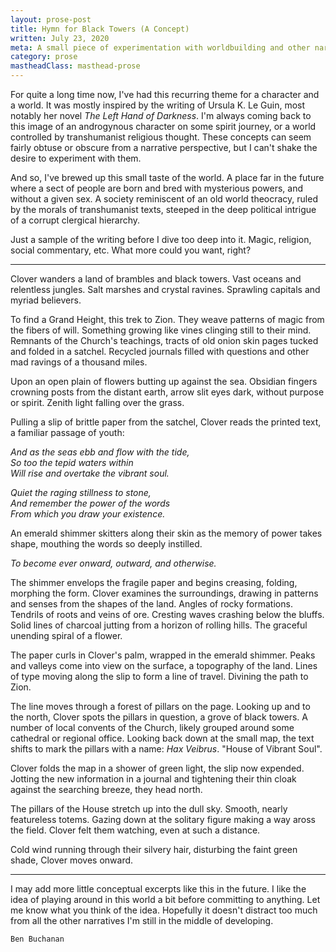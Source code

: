 ```yaml
---
layout: prose-post
title: Hymn for Black Towers (A Concept)
written: July 23, 2020
meta: A small piece of experimentation with worldbuilding and other narrative concepts.
category: prose
mastheadClass: masthead-prose
---
```


For quite a long time now, I've had this recurring theme for a character and a world. It was mostly inspired by the writing of Ursula K. Le Guin, most notably her novel _The Left Hand of Darkness_. I'm always coming back to this image of an androgynous character on some spirit journey, or a world controlled by transhumanist religious thought. These concepts can seem fairly obtuse or obscure from a narrative perspective, but I can't shake the desire to experiment with them.

And so, I've brewed up this small taste of the world. A place far in the future where a sect of people are born and bred with mysterious powers, and without a given sex. A society reminiscent of an old world theocracy, ruled by the morals of transhumanist texts, steeped in the deep political intrigue of a corrupt clergical hierarchy.

Just a sample of the writing before I dive too deep into it. Magic, religion, social commentary, etc. What more could you want, right?

<hr>

Clover wanders a land of brambles and black towers. Vast oceans and relentless
jungles. Salt marshes and crystal ravines. Sprawling capitals and myriad
believers.

To find a Grand Height, this trek to Zion. They weave patterns of magic from
the fibers of will. Something growing like vines clinging still to their mind.
Remnants of the Church's teachings, tracts of old onion skin pages tucked and
folded in a satchel. Recycled journals filled with questions and other mad
ravings of a thousand miles.

Upon an open plain of flowers butting up against the sea. Obsidian fingers
crowning posts from the distant earth, arrow slit eyes dark, without purpose
or spirit. Zenith light falling over the grass.

Pulling a slip of brittle paper from the satchel, Clover reads the printed
text, a familiar passage of youth:

_And as the seas ebb and flow with the tide,_ <br>
_So too the tepid waters within_ <br>
_Will rise and overtake the vibrant soul._

_Quiet the raging stillness to stone,_ <br>
_And remember the power of the words_ <br>
_From which you draw your existence._

An emerald shimmer skitters along their skin as the memory of power takes
shape, mouthing the words so deeply instilled.

_To become ever onward, outward, and otherwise._

The shimmer envelops the fragile paper and begins creasing, folding, morphing
the form. Clover examines the surroundings, drawing in patterns and senses
from the shapes of the land. Angles of rocky formations. Tendrils of roots and
veins of ore. Cresting waves crashing below the bluffs. Solid lines of
charcoal jutting from a horizon of rolling hills. The graceful unending spiral
of a flower.

The paper curls in Clover's palm, wrapped in the emerald shimmer. Peaks and
valleys come into view on the surface, a topography of the land. Lines of type
moving along the slip to form a line of travel. Divining the path to Zion.

The line moves through a forest of pillars on the page. Looking up and to the
north, Clover spots the pillars in question, a grove of black towers. A number
of local convents of the Church, likely grouped around some cathedral or
regional office. Looking back down at the small map, the text shifts to mark
the pillars with a name: _Hax Veibrus_. "House of Vibrant Soul".

Clover folds the map in a shower of green light, the slip now expended.
Jotting the new information in a journal and tightening their thin cloak
against the searching breeze, they head north.

The pillars of the House stretch up into the dull sky. Smooth, nearly
featureless totems. Gazing down at the solitary figure making a way aross the
field. Clover felt them watching, even at such a distance.

Cold wind running through their silvery hair, disturbing the faint green
shade, Clover moves onward.

<hr>

I may add more little conceptual excerpts like this in the future. I like the idea of playing around in this world a bit before committing to anything. Let me know what you think of the idea. Hopefully it doesn't distract too much from all the other narratives I'm still in the middle of developing.

	Ben Buchanan
